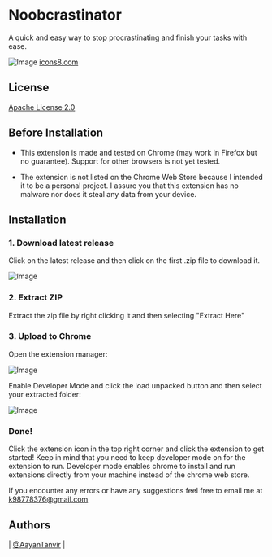 
# Noobcrastinator

A quick and easy way to stop procrastinating and finish your tasks with ease.


![Image](https://github.com/user-attachments/assets/b6c5745f-81a2-43e0-99eb-af79dcab6af6)
[icons8.com](https://icons8.com/)

## License

[Apache License 2.0](https://choosealicense.com/licenses/apache-2.0/)


## Before Installation

- This extension is made and tested on Chrome (may work in Firefox but no guarantee). Support for other browsers is not yet tested.

- The extension is not listed on the Chrome Web Store because I intended it to be a personal project. I assure you that this extension has no malware nor does it steal any data from your device.


## Installation

### 1. Download latest release
Click on the latest release and then click on the first .zip file to download it.

![Image](https://github.com/user-attachments/assets/30f812dc-d866-42ce-8aa2-1de26471da91)

### 2. Extract ZIP
Extract the zip file by right clicking it and then selecting "Extract Here"

### 3. Upload to Chrome
Open the extension manager:

![Image](https://github.com/user-attachments/assets/954e6b97-37ef-44d0-8428-9423fa42439a)

Enable Developer Mode and click the load unpacked button and then select your extracted folder:

![Image](https://github.com/user-attachments/assets/a9efb15d-96e4-42d4-8be1-5e9167761fbb)

### Done!
Click the extension icon in the top right corner and click the extension to get started! Keep in mind that you need to keep developer mode on for the extension to run. Developer mode enables chrome to install and run extensions directly from your machine instead of the chrome web store.

If you encounter any errors or have any suggestions feel free to email me at k98778376@gmail.com


## Authors

| [@AayanTanvir](https://www.github.com/AayanTanvir) |


